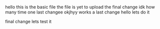 hello this is the basic file
the file is yet to upload 
the final change 
idk how many time
one last changee
okjhyy works
a last change
hello
lets do it

final change lets test it 
